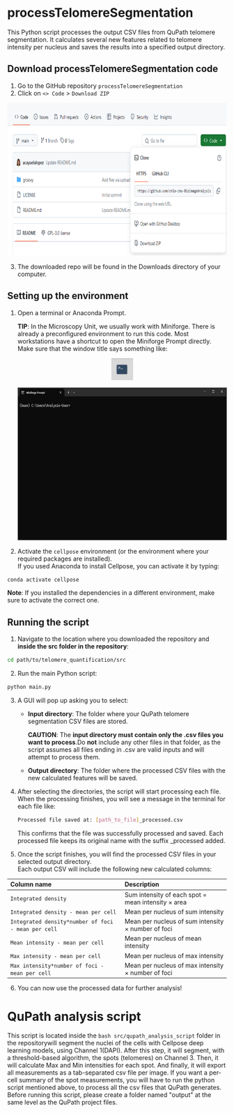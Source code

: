 # processTelomereSegmentation

This Python script processes the output CSV files from QuPath telomere segmentation. It calculates several new features related to telomere intensity per nucleus and saves the results into a specified output directory.

## Download processTelomereSegmentation code

1. Go to the GitHub repository `processTelomereSegmentation`
2. Click on `<> Code` > `Download ZIP`
   
<p align="center">
    <img width="700" height="350" src="images/code.png">
</p>

3. The downloaded repo will be found in the Downloads directory of your computer.

## Setting up the environment

1. Open a terminal or Anaconda Prompt.

    **TIP**: In the Microscopy Unit, we usually work with Miniforge. There is already a preconfigured environment to run this code. Most workstations have a shortcut to open the Miniforge Prompt directly.
    Make sure that the window title says something like:

    <p align="center">
    <img width="50" height="50" src="images/miniforge_simbol.png">
    </p>

    <p align="center">
    <img width="700" height="350" src="images/miniforge.png">
    </p>


2. Activate the `cellpose` environment (or the environment where your required packages are installed).  
If you used Anaconda to install Cellpose, you can activate it by typing:

```bash
conda activate cellpose
```

**Note**: If you installed the dependencies in a different environment, make sure to activate the correct one.

## Running the script

1. Navigate to the location where you downloaded the repository and **inside the src folder in the repository**:

```bash
cd path/to/telomere_quantification/src
```

2. Run the main Python script:

```bash
python main.py
```

3. A GUI will pop up asking you to select:
   - **Input directory**: The folder where your QuPath telomere segmentation CSV files are stored.

        **CAUTION**: The **input directory must contain only the .csv files you want to process**.Do **not** include any other files in that folder, as the script assumes all files ending in .csv are valid inputs and will attempt to process them. 
   
   - **Output directory**: The folder where the processed CSV files with the new calculated features will be saved.

4. After selecting the directories, the script will start processing each file.
When the processing finishes, you will see a message in the terminal for each file like:
    ```bash
    Processed file saved at: [path_to_file]_processed.csv
    ```
    This confirms that the file was successfully processed and saved.
    Each processed file keeps its original name with the suffix _processed added.

5. Once the script finishes, you will find the processed CSV files in your selected output directory.  
Each output CSV will include the following new calculated columns:

| Column name | Description |
| :---------- | :----------- |
| `Integrated density` | Sum intensity of each spot = mean intensity × area |
| `Integrated density - mean per cell` | Mean per nucleus of sum intensity |
| `Integrated density*number of foci - mean per cell` | Mean per nucleus of sum intensity × number of foci |
| `Mean intensity - mean per cell` | Mean per nucleus of mean intensity |
| `Max intensity - mean per cell` | Mean per nucleus of max intensity |
| `Max intensity*number of foci - mean per cell` | Mean per nucleus of max intensity × number of foci |

6. You can now use the processed data for further analysis!

# QuPath analysis script

This script is located inside the ```bash src/qupath_analysis_script``` folder in the repositorywill segment the nuclei of the cells with Cellpose deep learning models, using Channel 1(DAPI). After this step, it will segment, with a threshold-based algorithm, the spots (telomeres) on Channel 3. Then, it will calculate Max and Min intensities for each spot. And finally, it will export all measurements as a tab-separated csv file per image. If you want a per-cell summary of the spot measurements, you will have to run the python script mentioned above, to process all the csv files that QuPath generates. Before running this script, please create a folder named "output" at the same level as the QuPath project files.


